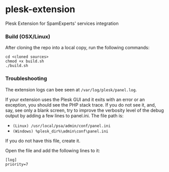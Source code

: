 # plesk-extension
Plesk Extension for SpamExperts' services integration


### Build (OSX/Linux)

After cloning the repo into a local copy, run the following commands:

```
cd <cloned sources>
chmod +x build.sh
./build.sh
```


### Troubleshooting
The extension logs can bee seen at `/var/log/plesk/panel.log`. 

If your extension uses the Plesk GUI and it exits with an error or an exception, you should see the PHP stack trace. If you do not see it, and, say, see only a blank screen, try to improve the verbosity level of the debug output by adding a few lines to panel.ini. The file path is:
 
 * `(Linux) /usr/local/psa/admin/conf/panel.ini`
 * `(Windows) %plesk_dir%\admin\conf\panel.ini`
 
If you do not have this file, create it.
 
Open the file and add the following lines to it:
```
[log]
priority=7
```
